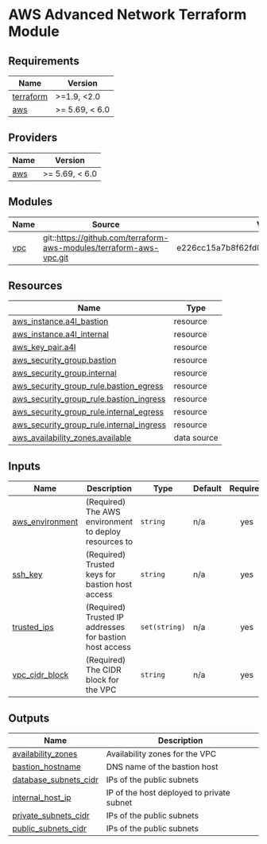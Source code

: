 # AWS Advanced Network Terraform Module

<!-- BEGIN_TF_DOCS -->
## Requirements

| Name | Version |
|------|---------|
| <a name="requirement_terraform"></a> [terraform](#requirement\_terraform) | >=1.9, <2.0 |
| <a name="requirement_aws"></a> [aws](#requirement\_aws) | >= 5.69, < 6.0 |

## Providers

| Name | Version |
|------|---------|
| <a name="provider_aws"></a> [aws](#provider\_aws) | >= 5.69, < 6.0 |

## Modules

| Name | Source | Version |
|------|--------|---------|
| <a name="module_vpc"></a> [vpc](#module\_vpc) | git::https://github.com/terraform-aws-modules/terraform-aws-vpc.git | e226cc15a7b8f62fd0e108792fea66fa85bcb4b9 |

## Resources

| Name | Type |
|------|------|
| [aws_instance.a4l_bastion](https://registry.terraform.io/providers/hashicorp/aws/latest/docs/resources/instance) | resource |
| [aws_instance.a4l_internal](https://registry.terraform.io/providers/hashicorp/aws/latest/docs/resources/instance) | resource |
| [aws_key_pair.a4l](https://registry.terraform.io/providers/hashicorp/aws/latest/docs/resources/key_pair) | resource |
| [aws_security_group.bastion](https://registry.terraform.io/providers/hashicorp/aws/latest/docs/resources/security_group) | resource |
| [aws_security_group.internal](https://registry.terraform.io/providers/hashicorp/aws/latest/docs/resources/security_group) | resource |
| [aws_security_group_rule.bastion_egress](https://registry.terraform.io/providers/hashicorp/aws/latest/docs/resources/security_group_rule) | resource |
| [aws_security_group_rule.bastion_ingress](https://registry.terraform.io/providers/hashicorp/aws/latest/docs/resources/security_group_rule) | resource |
| [aws_security_group_rule.internal_egress](https://registry.terraform.io/providers/hashicorp/aws/latest/docs/resources/security_group_rule) | resource |
| [aws_security_group_rule.internal_ingress](https://registry.terraform.io/providers/hashicorp/aws/latest/docs/resources/security_group_rule) | resource |
| [aws_availability_zones.available](https://registry.terraform.io/providers/hashicorp/aws/latest/docs/data-sources/availability_zones) | data source |

## Inputs

| Name | Description | Type | Default | Required |
|------|-------------|------|---------|:--------:|
| <a name="input_aws_environment"></a> [aws\_environment](#input\_aws\_environment) | (Required) The AWS environment to deploy resources to | `string` | n/a | yes |
| <a name="input_ssh_key"></a> [ssh\_key](#input\_ssh\_key) | (Required) Trusted keys for bastion host access | `string` | n/a | yes |
| <a name="input_trusted_ips"></a> [trusted\_ips](#input\_trusted\_ips) | (Required) Trusted IP addresses for bastion host access | `set(string)` | n/a | yes |
| <a name="input_vpc_cidr_block"></a> [vpc\_cidr\_block](#input\_vpc\_cidr\_block) | (Required) The CIDR block for the VPC | `string` | n/a | yes |

## Outputs

| Name | Description |
|------|-------------|
| <a name="output_availability_zones"></a> [availability\_zones](#output\_availability\_zones) | Availability zones for the VPC |
| <a name="output_bastion_hostname"></a> [bastion\_hostname](#output\_bastion\_hostname) | DNS name of the bastion host |
| <a name="output_database_subnets_cidr"></a> [database\_subnets\_cidr](#output\_database\_subnets\_cidr) | IPs of the public subnets |
| <a name="output_internal_host_ip"></a> [internal\_host\_ip](#output\_internal\_host\_ip) | IP of the host deployed to private subnet |
| <a name="output_private_subnets_cidr"></a> [private\_subnets\_cidr](#output\_private\_subnets\_cidr) | IPs of the public subnets |
| <a name="output_public_subnets_cidr"></a> [public\_subnets\_cidr](#output\_public\_subnets\_cidr) | IPs of the public subnets |
<!-- END_TF_DOCS -->
